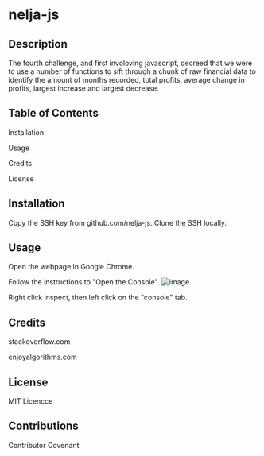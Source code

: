# nelja-js
## Description
The fourth challenge, and first involoving javascript, decreed that we were to use a number of functions to sift through a chunk of raw financial data to identify the amount of months recorded, total profits, average change in profits, largest increase and largest decrease.

## Table of Contents
Installation

Usage

Credits

License

## Installation
Copy the SSH key from github.com/nelja-js. Clone the SSH locally.

## Usage
Open the webpage in Google Chrome.

Follow the instructions to "Open the Console".
![image](https://github.com/oliverstamper/nelja-js/assets/148012712/9f632c0d-4738-465c-8649-bc33b91ee0f6)


Right click inspect, then left click on the "console" tab.


## Credits
stackoverflow.com

enjoyalgorithms.com

## License
MIT Licencce

## Contributions
Contributor Covenant
